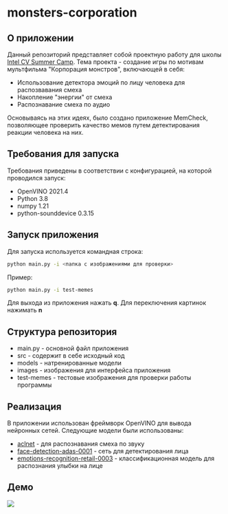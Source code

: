 # monsters-corporation

## О приложении

Данный репозиторий представляет собой проектную работу для школы [Intel CV Summer Camp](https://github.com/itlab-vision/CV-SUMMER-CAMP-2021). Тема проекта - создание игры по мотивам мультфильма "Корпорация монстров", включающей в себя:
- Использование детектора эмоций по лицу человека для распозвавания смеха
- Накопление "энергии" от смеха
- Распознавание смеха по аудио

Основываясь на этих идеях, было создано приложение MemCheck, позволяющее проверить качество мемов путем детектирования реакции человека на них.

## Требования для запуска

Требования приведены в соответствии с конфигурацией, на которой проводился запуск:
- OpenVINO 2021.4
- Python 3.8
- numpy 1.21
- python-sounddevice 0.3.15

## Запуск приложения
Для запуска используется командная строка:
```sh
python main.py -i <папка с изображениями для проверки>
```

Пример:
```sh
python main.py -i test-memes
```
Для выхода из приложения нажать **q**. Для переключения картинок нажимать **n**


## Структура репозитория
- main.py - основной файл приложения
- src - содержит в себе исходный код
- models - натренированные модели
- images - изображения для интерфейса приложения
- test-memes - тестовые изображения для проверки работы программы

## Реализация

В приложении использован фреймворк OpenVINO для вывода нейронных сетей. Следующие модели были использованы:
- [aclnet](https://docs.openvinotoolkit.org/2021.1/omz_models_public_aclnet_aclnet.html) - для распознавания смеха по звуку
- [face-detection-adas-0001](https://docs.openvinotoolkit.org/2021.2/omz_models_intel_face_detection_adas_0001_description_face_detection_adas_0001.html) - сеть для детектирования лица
- [emotions-recognition-retail-0003](https://docs.openvinotoolkit.org/latest/omz_models_model_emotions_recognition_retail_0003.html) - классификационная модель для распознания улыбки на лице

## Демо

![](presentation/demo.gif)
